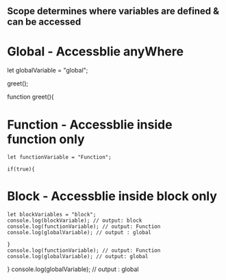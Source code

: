 ## Scope determines where variables are defined & can be accessed ##

# Global - Accessblie anyWhere

let globalVariable = "global";

greet();

function greet(){

# Function - Accessblie inside function only

    let functionVariable = "Function";

    if(true){

# Block - Accessblie inside block only

    let blockVariables = "block";
    console.log(blockVariable); // output: block
    console.log(functionVariable); // output: Function
    console.log(globalVariable); // output : global

    }
    console.log(functionVariable); // output: Function
    console.log(globalVariable); // output: global
}
console.log(globalVariable); // output : global

